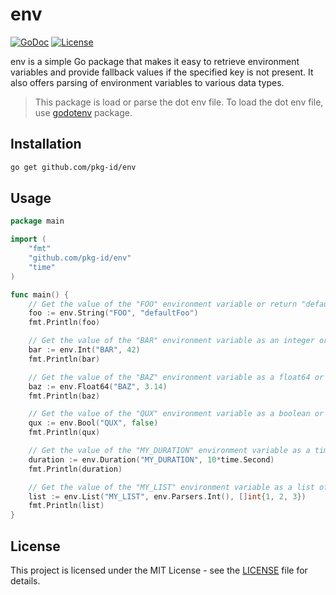 # env

[![GoDoc](https://godoc.org/github.com/pkg-id/env?status.svg)](https://godoc.org/github.com/pkg-id/env)
[![License](https://img.shields.io/badge/license-MIT-blue.svg)](https://raw.githubusercontent.com/pkg-id/env/master/LICENSE)

env is a simple Go package that makes it easy to retrieve environment variables and provide fallback values if the specified key is not present. It also offers parsing of environment variables to various data types.

> This package is load or parse the dot env file. To load the dot env file, use [godotenv](https://github.com/joho/godotenv) package.

## Installation

```bash
go get github.com/pkg-id/env
```

## Usage

```go
package main

import (
	"fmt"
	"github.com/pkg-id/env"
	"time"
)

func main() {
	// Get the value of the "FOO" environment variable or return "defaultFoo" if it doesn't exist.
	foo := env.String("FOO", "defaultFoo")
	fmt.Println(foo)

	// Get the value of the "BAR" environment variable as an integer or return 42 if it doesn't exist.
	bar := env.Int("BAR", 42)
	fmt.Println(bar)

	// Get the value of the "BAZ" environment variable as a float64 or return 3.14 if it doesn't exist.
	baz := env.Float64("BAZ", 3.14)
	fmt.Println(baz)

	// Get the value of the "QUX" environment variable as a boolean or return false if it doesn't exist.
	qux := env.Bool("QUX", false)
	fmt.Println(qux)

	// Get the value of the "MY_DURATION" environment variable as a time.Duration or return 10 seconds if it doesn't exist.
	duration := env.Duration("MY_DURATION", 10*time.Second)
	fmt.Println(duration)

	// Get the value of the "MY_LIST" environment variable as a list of integers or return []int{1, 2, 3} if it doesn't exist.
	list := env.List("MY_LIST", env.Parsers.Int(), []int{1, 2, 3})
	fmt.Println(list)
}

```


## License

This project is licensed under the MIT License - see the [LICENSE](LICENSE) file for details.

